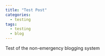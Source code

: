 ```yaml
---
title: "Test Post"
categories:
  - testing
tags:
  - testing
  - blog
---
```

Test of the non-emergency blogging system
